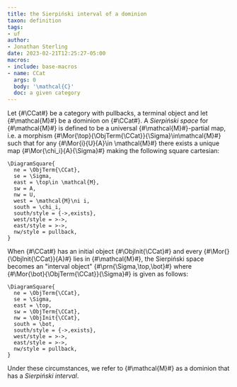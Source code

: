 ```yaml
---
title: the Sierpiński interval of a dominion
taxon: definition
tags: 
- uf
author:
- Jonathan Sterling
date: 2023-02-21T12:25:27-05:00
macros:
- include: base-macros
- name: CCat
  args: 0
  body: '\mathcal{C}'
  doc: a given category
---
```


Let {#\CCat#} be a category with pullbacks, a terminal object and let {#\mathcal{M}#} be a dominion on {#\CCat#}. A *Sierpiński space* for {#\mathcal{M}#} is defined to be a universal {#\mathcal{M}#}-partial map, i.e. a morphism {#\Mor{\top}{\ObjTerm{\CCat}}{\Sigma}\in\mathcal{M}#} such that for any {#\Mor{i}{U}{A}\in \mathcal{M}#} there exists a unique map {#\Mor{\chi_i}{A}{\Sigma}#} making the following square cartesian:

```render-latex
\DiagramSquare{
  ne = \ObjTerm{\CCat},
  se = \Sigma,
  east = \top\in \mathcal{M},
  sw = A,
  nw = U,
  west = \mathcal{M}\ni i,
  south = \chi_i,
  south/style = {->,exists},
  west/style = >->,
  east/style = >->,
  nw/style = pullback,
}
```

When {#\CCat#} has an initial object {#\ObjInit{\CCat}#} and every {#\Mor{}{\ObjInit{\CCat}}{A}#} lies in {#\mathcal{M}#}, the Sierpiński space becomes an "interval object" {#\prn{\Sigma,\top,\bot}#} where {#\Mor{\bot}{\ObjTerm{\CCat}}{\Sigma}#} is given as follows:

```render-latex
\DiagramSquare{
  ne = \ObjTerm{\CCat},
  se = \Sigma,
  east = \top,
  sw = \ObjTerm{\CCat},
  nw = \ObjInit{\CCat},
  south = \bot,
  south/style = {->,exists},
  west/style = >->,
  east/style = >->,
  nw/style = pullback,
}
```

Under these circumstances, we refer to {#\mathcal{M}#} as a dominion that has a *Sierpiński interval*.
